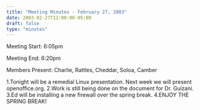 ```yaml
---
title: "Meeting Minutes - February 27, 2003"
date: 2003-02-27T12:00:00-05:00
draft: false
type: "minutes"
---
```


Meeting Start: 6:05pm </p><p>
Meeting End: 6:20pm </p><p>
Members Present: Charlie, Rattles, Cheddar, Soloa, Camber </p><p>
1.Tonight will be a remedial Linux presentation. Next week we will present openoffice.org. 2.Work is still being done on the document for Dr. Guizani. 3.Ed will be installing a new firewall over the spring break. 4.ENJOY THE SPRING BREAK!</p>
